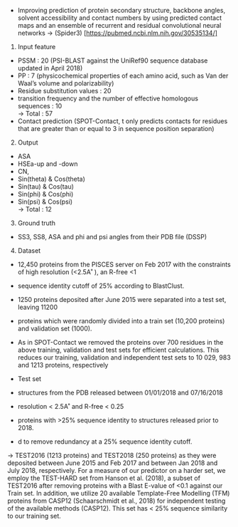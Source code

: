* Improving prediction of protein secondary structure, 
backbone angles, solvent accessibility and contact numbers 
by using predicted contact maps and an ensemble of recurrent 
and residual convolutional neural networks
-> (Spider3) [https://pubmed.ncbi.nlm.nih.gov/30535134/]


1. Input feature 
* PSSM : 20 (PSI-BLAST against the UniRef90 sequence database updated in April 2018)
* PP : 7 (physicochemical properties of each amino acid, such as Van der Waal’s volume and polarizability)
* Residue substitution values : 20
* transition frequency and the number of effective homologous sequences : 10  
-> Total : 57
* Contact prediction (SPOT-Contact, t only predicts contacts for residues that are greater than or equal to 3 in sequence position separation) 

2. Output 

* ASA
* HSEa-up and -down
* CN, 
* Sin(theta) & Cos(theta) 
* Sin(tau) & Cos(tau)
* Sin(phi) & Cos(phi)
* Sin(psi) & Cos(psi)  
-> Total : 12

3. Ground truth 
* SS3, SS8, ASA and phi and psi angles from their PDB file (DSSP)

4. Dataset
* 12,450 proteins from the PISCES server on Feb 2017 with the constraints of high resolution (<2.5A˚ ), an R-free <1
* sequence identity cutoff of 25% according to BlastClust.
* 1250 proteins deposited after June 2015 were separated into a test set, leaving 11200
* proteins which were randomly divided into a train set (10,200 proteins) and validation set (1000). 
* As in SPOT-Contact we removed
the proteins over 700 residues in the above training, validation and
test sets for efficient calculations. This reduces our training, validation and independent test sets to 10 029, 983 and 1213 proteins,
respectively

* Test set 
*  structures from the PDB released between 01/01/2018 and 07/16/2018
* resolution < 2.5A˚ and R-free < 0.25
* proteins with >25% sequence identity to structures released prior to 2018.
* d to remove redundancy at a 25% sequence identity cutoff.

->
TEST2016 (1213 proteins) and TEST2018 (250 proteins) as they
were deposited between June 2015 and Feb 2017 and between Jan
2018 and July 2018, respectively. For a measure of our predictor on
a harder set, we employ the TEST-HARD set from Hanson et al.
(2018), a subset of TEST2016 after removing proteins with a Blast
E-value of <0.1 against our Train set. In addition, we utilize 20
available Template-Free Modelling (TFM) proteins from CASP12
(Schaarschmidt et al., 2018) for independent testing of the available
methods (CASP12). This set has < 25% sequence similarity to our
training set.

